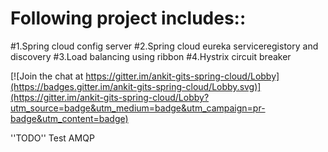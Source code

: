 # Following project includes::
#1.Spring cloud config server
#2.Spring cloud eureka serviceregistory and discovery
#3.Load balancing using ribbon
#4.Hystrix circuit breaker

[![Join the chat at https://gitter.im/ankit-gits-spring-cloud/Lobby](https://badges.gitter.im/ankit-gits-spring-cloud/Lobby.svg)](https://gitter.im/ankit-gits-spring-cloud/Lobby?utm_source=badge&utm_medium=badge&utm_campaign=pr-badge&utm_content=badge)


''TODO'' 
Test AMQP
